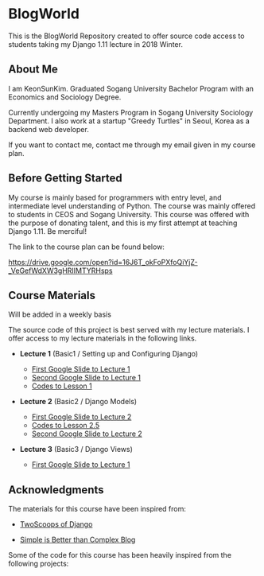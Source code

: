 # BlogWorld

This is the BlogWorld Repository created to offer source code access to students taking my Django 1.11 lecture in 2018 Winter.

## About Me

I am KeonSunKim. Graduated Sogang University Bachelor Program with an Economics and Sociology Degree. 

Currently undergoing my Masters Program in Sogang University Sociology Department. I also work at a startup "Greedy Turtles" in Seoul, Korea as a backend web developer. 

If you want to contact me, contact me through my email given in my course plan.

## Before Getting Started

My course is mainly based for programmers with entry level, and intermediate level understanding of Python. The course was mainly offered to students in CEOS and Sogang University. This course was offered with the purpose of donating talent, and this is my first attempt at teaching Django 1.11. Be merciful!

The link to the course plan can be found below:

https://drive.google.com/open?id=16J6T_okFoPXfoQiYjZ-_VeGefWdXW3gHRIIMTYRHsps 


## Course Materials 

Will be added in a weekly basis

The source code of this project is best served with my lecture materials. I offer access to my lecture materials in the following links.

* **Lecture 1** (Basic1 / Setting up and Configuring Django)

    * [First Google Slide to Lecture 1](https://docs.google.com/presentation/d/1YstMmQlDO0SCuppMOvR2Y6swPom2513f6vxvc6JvJgs/edit?usp=sharing/)
    * [Second Google Slide to Lecture 1](https://docs.google.com/presentation/d/13DCnpBd64KLlCctU2ZOA8puwJqtMMOzdRou_DYGpmZo/edit?usp=sharing/)
    * [Codes to Lesson 1](https://github.com/keonsunkim/BlogWorld/tree/041814347b4a909fa2409217cbec77af18665adf)

* **Lecture 2** (Basic2 / Django Models)

    * [First Google Slide to Lecture 2](https://docs.google.com/presentation/d/14ooFWwGOvhopJvMG0skvy8S_9FOOoFf-uAHAjMFRTs8/edit?usp=sharing)
    * [Codes to Lesson 2.5](https://github.com/keonsunkim/BlogWorld/tree/62ae820da2ee4b2465b466cf4b8674e587a2547b)
    * [Second Google Slide to Lecture 2](https://docs.google.com/presentation/d/1b6q3rtMNOqKkuJIjbV_JZ9XdtTGjaWfg9ymADbeOh4M/edit?usp=sharing)
   
    
 * **Lecture 3** (Basic3 / Django Views)

    * [First Google Slide to Lecture 1](https://docs.google.com/presentation/d/1f-_UCik0qLfs_AUnj-0CwOQvspqAGYlISlASsWk7nC0/edit?usp=sharing)
    


## Acknowledgments

The materials for this course have been inspired from:

- [TwoScoops of Django](https://www.twoscoopspress.com/products/two-scoops-of-django-1-11/)

- [Simple is Better than Complex Blog](https://simpleisbetterthancomplex.com/)

Some of the code for this course has been heavily inspired from the following projects:
